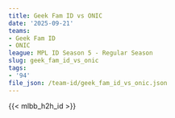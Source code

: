 ```yaml
---
title: Geek Fam ID vs ONIC
date: '2025-09-21'
teams:
- Geek Fam ID
- ONIC
league: MPL ID Season 5 - Regular Season
slug: geek_fam_id_vs_onic
tags:
- '94'
file_json: /team-id/geek_fam_id_vs_onic.json
---
```


{{< mlbb_h2h_id >}}
